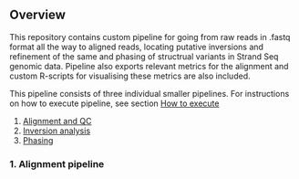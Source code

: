 ## Overview

This repository contains custom pipeline for going from raw reads in .fastq format all the way to aligned reads, locating putative inversions and refinement of the same and phasing of structrual variants in Strand Seq genomic data. Pipeline also exports relevant metrics for the alignment and custom R-scripts for visualising these metrics are also included. 

This pipeline consists of three individual smaller pipelines. For instructions on how to execute pipeline, see section [How to execute]()

1. [Alignment and QC](https://github.com/mattsada/sspipe/tree/master/01-alignment%20pipeline) 
2. [Inversion analysis](https://github.com/mattsada/sspipe/tree/master/02-inversion%20analysis%20pipeline)
3. [Phasing](https://github.com/mattsada/sspipe/tree/master/03-phasing%20pipeline)
  
### 1. Alignment pipeline
